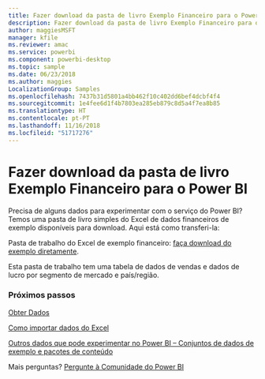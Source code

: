 ```yaml
---
title: Fazer download da pasta de livro Exemplo Financeiro para o Power BI
description: Fazer download da pasta de livro Exemplo Financeiro para o Power BI
author: maggiesMSFT
manager: kfile
ms.reviewer: amac
ms.service: powerbi
ms.component: powerbi-desktop
ms.topic: sample
ms.date: 06/23/2018
ms.author: maggies
LocalizationGroup: Samples
ms.openlocfilehash: 7437b31d5801a4bb462f10c402dd6bef4dcbf4f4
ms.sourcegitcommit: 1e4fee6d1f4b7803ea285eb879c8d5a4f7ea8b85
ms.translationtype: HT
ms.contentlocale: pt-PT
ms.lasthandoff: 11/16/2018
ms.locfileid: "51717276"
---
```

# <a name="download-the-financial-sample-workbook-for-power-bi"></a>Fazer download da pasta de livro Exemplo Financeiro para o Power BI
Precisa de alguns dados para experimentar com o serviço do Power BI? Temos uma pasta de livro simples do Excel de dados financeiros de exemplo disponíveis para download.  Aqui está como transferi-la:

Pasta de trabalho do Excel de exemplo financeiro: [faça download do exemplo diretamente](http://go.microsoft.com/fwlink/?LinkID=521962).

Esta pasta de trabalho tem uma tabela de dados de vendas e dados de lucro por segmento de mercado e país/região.

### <a name="next-steps"></a>Próximos passos
[Obter Dados](service-get-data.md)

[Como importar dados do Excel](service-excel-workbook-files.md)

[Outros dados que pode experimentar no Power BI – Conjuntos de dados de exemplo e pacotes de conteúdo](sample-datasets.md)

Mais perguntas? [Pergunte à Comunidade do Power BI](http://community.powerbi.com/)

